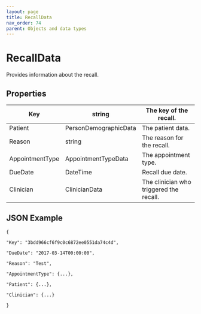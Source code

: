 ```yaml
---
layout: page
title: RecallData
nav_order: 74
parent: Objects and data types
---
```


# RecallDataProvides information about the recall.## Properties| Key | string | The key of the recall. || --- | --- | --- || Patient | PersonDemographicData | The patient data. || Reason | string | The reason for the recall. || AppointmentType | AppointmentTypeData | The appointment type. || DueDate | DateTime | Recall due date. || Clinician | ClinicianData | The clinician who triggered the recall. |## JSON Example```{"Key": "3bdd966cf6f9c0c6872ee0551da74c4d","DueDate": "2017-03-14T00:00:00","Reason": "Test","AppointmentType": {...},"Patient": {...},"Clinician": {...}}```